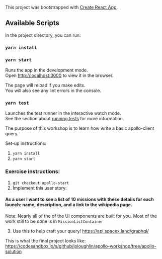 This project was bootstrapped with [Create React App](https://github.com/facebook/create-react-app).

## Available Scripts

In the project directory, you can run:

### `yarn install`

### `yarn start`

Runs the app in the development mode.<br />
Open [http://localhost:3000](http://localhost:3000) to view it in the browser.

The page will reload if you make edits.<br />
You will also see any lint errors in the console.

### `yarn test`

Launches the test runner in the interactive watch mode.<br />
See the section about [running tests](https://facebook.github.io/create-react-app/docs/running-tests) for more information.

The purpose of this workshop is to learn how write a basic apollo-client query. 

Set-up instructions:
1. `yarn install` 
2. `yarn start` 

### Exercise instructions: 
1. `git checkout apollo-start`
2. Implement this user story: 
  #### As a user I want to see a list of 10 missions with these details for each launch: name, description, and a link to the   wikipedia page. 
  Note: Nearly all of the of the UI components are built for you. Most of the work still to be done is in     `MissionListContainer`
  
3. Use this to help craft your query! https://api.spacex.land/graphql/

This is what the final project looks like: https://codesandbox.io/s/github/joloughlin/apollo-workshop/tree/apollo-solution
